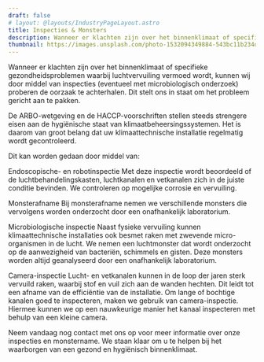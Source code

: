 ```yaml
---
draft: false
# layout: @layouts/IndustryPageLayout.astro
title: Inspecties & Monsters
description: Wanneer er klachten zijn over het binnenklimaat of specifieke gezondheidsproblemen waarbij luchtvervuiling vermoed wordt, kunnen wij door middel van inspecties (eventueel met microbiologisch onderzoek) proberen de oorzaak te achterhalen. Dit stelt ons in staat om het probleem gericht aan te pakken.
thumbnail: https://images.unsplash.com/photo-1532094349884-543bc11b234d?ixlib=rb-4.0.3&ixid=M3wxMjA3fDB8MHxwaG90by1wYWdlfHx8fGVufDB8fHx8fA%3D%3D&auto=format&fit=crop&w=1170&q=80
---
```


Wanneer er klachten zijn over het binnenklimaat of specifieke gezondheidsproblemen waarbij luchtvervuiling vermoed wordt, kunnen wij door middel van inspecties (eventueel met microbiologisch onderzoek) proberen de oorzaak te achterhalen. Dit stelt ons in staat om het probleem gericht aan te pakken.

De ARBO-wetgeving en de HACCP-voorschriften stellen steeds strengere eisen aan de hygiënische staat van klimaatbeheersingssystemen. Het is daarom van groot belang dat uw klimaattechnische installatie regelmatig wordt gecontroleerd.

Dit kan worden gedaan door middel van:

Endoscopische- en robotinspectie
Met deze inspectie wordt beoordeeld of de luchtbehandelingskasten, luchtkanalen en vetkanalen zich in de juiste conditie bevinden. We controleren op mogelijke corrosie en vervuiling.

Monsterafname
Bij monsterafname nemen we verschillende monsters die vervolgens worden onderzocht door een onafhankelijk laboratorium.

Microbiologische inspectie
Naast fysieke vervuiling kunnen klimaattechnische installaties ook besmet raken met zwevende micro-organismen in de lucht. We nemen een luchtmonster dat wordt onderzocht op de aanwezigheid van bacteriën, schimmels en gisten. Deze monsters worden altijd geanalyseerd door een onafhankelijk laboratorium.

Camera-inspectie
Lucht- en vetkanalen kunnen in de loop der jaren sterk vervuild raken, waarbij stof en vuil zich aan de wanden hechten. Dit leidt tot een afname van de efficiëntie van de installatie. Om lange of bochtige kanalen goed te inspecteren, maken we gebruik van camera-inspectie. Hiermee kunnen we op een nauwkeurige manier het kanaal inspecteren met behulp van een kleine camera.

Neem vandaag nog contact met ons op voor meer informatie over onze inspecties en monstername. We staan klaar om u te helpen bij het waarborgen van een gezond en hygiënisch binnenklimaat.